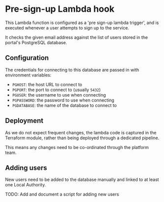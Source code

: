 ﻿# Pre-sign-up Lambda hook

This Lambda function is configured as a 'pre sign-up lambda trigger',
and is executed whenever a user attempts to sign up to the service.

It checks the given email address against the list of users stored in the portal's PostgreSQL database.

## Configuration

The credentials for connecting to this database are passed in with environment variables:

* `PGHOST`: the host URL to connect to
* `PGPORT`: the port to connect to (usually `5432`)
* `PGUSER`: the username to use when connecting
* `PGPASSWORD`: the password to use when connecting
* `PGDATABASE`: the name of the database to connect to

## Deployment

As we do not expect frequent changes, the lambda code is captured in the Terraform module,
rather than being deployed through a dedicated pipeline.

This means any changes need to be co-ordinated through the platform team.

## Adding users

New users need to be added to the database manually and linked to at least one Local Authority.

TODO: Add and document a script for adding new users
